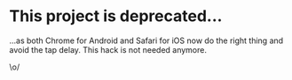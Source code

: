 # This project is deprecated...

...as both Chrome for Android and Safari for iOS now do the right thing and avoid the tap delay. This hack is not needed anymore.

\o/

